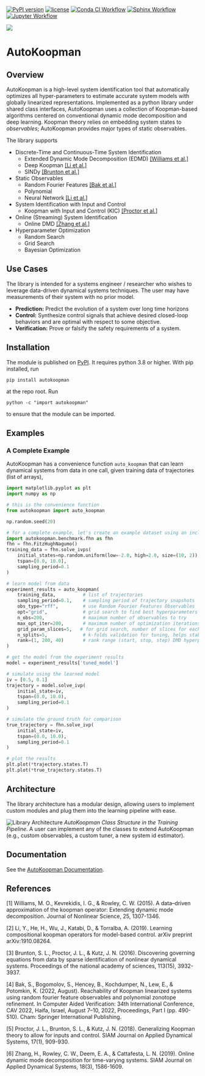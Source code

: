 [![PyPI version](https://badge.fury.io/py/AutoKoopman.svg)](https://pypi.org/project/autokoopman/)
[![license](https://img.shields.io/github/license/EthanJamesLew/AutoKoopman)](LICENSE)
[![Conda CI Workflow](https://github.com/EthanJamesLew/AutoKoopman/actions/workflows/python-package-conda.yml/badge.svg)](https://github.com/EthanJamesLew/AutoKoopman/actions/workflows/python-package-conda.yml)
[![Sphinx Workflow](https://github.com/EthanJamesLew/AutoKoopman/actions/workflows/documentation.yml/badge.svg)](https://github.com/EthanJamesLew/AutoKoopman/actions/workflows/documentation.yml)
[![Jupyter Workflow](https://github.com/EthanJamesLew/AutoKoopman/actions/workflows/notebook.yml/badge.svg)](https://github.com/EthanJamesLew/AutoKoopman/actions/workflows/notebook.yml)

![](https://raw.githubusercontent.com/EthanJamesLew/AutoKoopman/enhancement/v-0.30-tweaks/documentation/img/brand/logo-full.svg)

# AutoKoopman

## Overview

AutoKoopman is a high-level system identification tool that automatically optimizes all hyper-parameters to estimate accurate system models with globally linearized representations. Implemented as a python library under shared class interfaces, AutoKoopman uses a collection of Koopman-based algorithms centered on conventional dynamic mode decomposition and deep learning. Koopman theory relies on embedding system states to *observables*; AutoKoopman provides major types of static observables.

The library supports
* Discrete-Time and Continuous-Time System Identification
  * Extended Dynamic Mode Decomposition (EDMD) [[Williams et al.]](#1)
  * Deep Koopman [[Li et al.]](#2)
  * SINDy [[Brunton et al.]](#3)
* Static Observables
  * Random Fourier Features [[Bak et al.]](#4)
  * Polynomial
  * Neural Network [[Li et al.]](#2)
* System Identification with Input and Control
  * Koopman with Input and Control (KIC) [[Proctor et al.]](#5)
* Online (Streaming) System Identification
  * Online DMD [[Zhang et al.]](#6)
* Hyperparameter Optimization
  * Random Search
  * Grid Search
  * Bayesian Optimization

## Use Cases
The library is intended for a systems engineer / researcher who wishes to leverage data-driven dynamical systems techniques. The user may have measurements of their system with no prior model.

* **Prediction:** Predict the evolution of a system over long time horizons 
* **Control:** Synthesize control signals that achieve desired closed-loop behaviors and are optimal with respect to some objective.
* **Verification:** Prove or falsify the safety requirements of a system.

## Installation

The module is published on [PyPI](https://pypi.org/project/autokoopman/). It requires python 3.8 or higher. With pip installed, run
```shell
pip install autokoopman
```
at the repo root. Run
```shell
python -c "import autokoopman"
```
to ensure that the module can be imported.

## Examples

### A Complete Example
AutoKoopman has a convenience function `auto_koopman` that can learn dynamical systems from data in one call, given
training data of trajectories (list of arrays),
```python
import matplotlib.pyplot as plt
import numpy as np

# this is the convenience function
from autokoopman import auto_koopman

np.random.seed(20)

# for a complete example, let's create an example dataset using an included benchmark system
import autokoopman.benchmark.fhn as fhn
fhn = fhn.FitzHughNagumo()
training_data = fhn.solve_ivps(
    initial_states=np.random.uniform(low=-2.0, high=2.0, size=(10, 2)),
    tspan=[0.0, 10.0],
    sampling_period=0.1
)

# learn model from data
experiment_results = auto_koopman(
    training_data,          # list of trajectories
    sampling_period=0.1,    # sampling period of trajectory snapshots
    obs_type="rff",         # use Random Fourier Features Observables
    opt="grid",             # grid search to find best hyperparameters
    n_obs=200,              # maximum number of observables to try
    max_opt_iter=200,       # maximum number of optimization iterations
    grid_param_slices=5,   # for grid search, number of slices for each parameter
    n_splits=5,             # k-folds validation for tuning, helps stabilize the scoring
    rank=(1, 200, 40)       # rank range (start, stop, step) DMD hyperparameter
)

# get the model from the experiment results
model = experiment_results['tuned_model']

# simulate using the learned model
iv = [0.5, 0.1]
trajectory = model.solve_ivp(
    initial_state=iv,
    tspan=(0.0, 10.0),
    sampling_period=0.1
)

# simulate the ground truth for comparison
true_trajectory = fhn.solve_ivp(
    initial_state=iv,
    tspan=(0.0, 10.0),
    sampling_period=0.1
)

# plot the results
plt.plot(*trajectory.states.T)
plt.plot(*true_trajectory.states.T)
```

## Architecture

The library architecture has a modular design, allowing users to implement custom modules and plug them into the learning pipeline with ease.

![Library Architecture](https://github.com/EthanJamesLew/AutoKoopman/raw/enhancement/v-0.30-tweaks/documentation/img/autokoopman_objects.png)
*AutoKoopman Class Structure in the Training Pipeline*. A user can implement any of the classes to extend AutoKoopman (e.g., custom observables, a custom tuner, a new system id estimator).

## Documentation

See the
[AutoKoopman Documentation](https://ethanjameslew.github.io/AutoKoopman/).

## References  

<a id="1">[1]</a> Williams, M. O., Kevrekidis, I. G., & Rowley, C. W. (2015). A data–driven approximation of the koopman operator: Extending dynamic mode decomposition. Journal of Nonlinear Science, 25, 1307-1346.

 <a id="2">[2]</a> Li, Y., He, H., Wu, J., Katabi, D., & Torralba, A. (2019). Learning compositional koopman operators for model-based control. arXiv preprint arXiv:1910.08264.

  <a id="3">[3]</a> Brunton, S. L., Proctor, J. L., & Kutz, J. N. (2016). Discovering governing equations from data by sparse identification of nonlinear dynamical systems. Proceedings of the national academy of sciences, 113(15), 3932-3937.

  <a id="4">[4]</a> Bak, S., Bogomolov, S., Hencey, B., Kochdumper, N., Lew, E., & Potomkin, K. (2022, August). Reachability of Koopman linearized systems using random fourier feature observables and polynomial zonotope refinement. In Computer Aided Verification: 34th International Conference, CAV 2022, Haifa, Israel, August 7–10, 2022, Proceedings, Part I (pp. 490-510). Cham: Springer International Publishing.

  <a id="5">[5]</a> Proctor, J. L., Brunton, S. L., & Kutz, J. N. (2018). Generalizing Koopman theory to allow for inputs and control. SIAM Journal on Applied Dynamical Systems, 17(1), 909-930.

  <a id="6">[6]</a> Zhang, H., Rowley, C. W., Deem, E. A., & Cattafesta, L. N. (2019). Online dynamic mode decomposition for time-varying systems. SIAM Journal on Applied Dynamical Systems, 18(3), 1586-1609.
